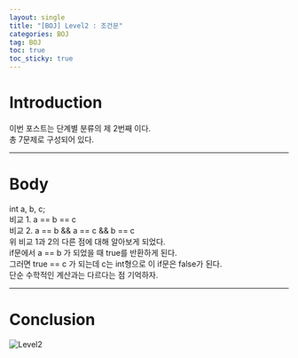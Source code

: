 ```yaml
---
layout: single
title: "[BOJ] Level2 : 조건문"
categories: BOJ
tag: BOJ
toc: true
toc_sticky: true
---
```


# Introduction
이번 포스트는 단계별 분류의 제 2번째 이다. <br>
총 7문제로 구성되어 있다. <br>

***

# Body
int a, b, c; <br>
비교 1. a == b == c <br>
비교 2. a == b && a == c && b == c <br>
위 비교 1과 2의 다른 점에 대해 알아보게 되었다. <br>
if문에서 a == b 가 되었을 때 true를 반환하게 된다. <br>
그러면 true == c 가 되는데 c는 int형으로 이 if문은 false가 된다. <br>
단순 수학적인 계산과는 다르다는 점 기억하자. <br>

***

# Conclusion
![Level2](https://user-images.githubusercontent.com/97664446/168414148-55cd75d2-d1bf-4a62-b81b-9c7576278113.PNG)